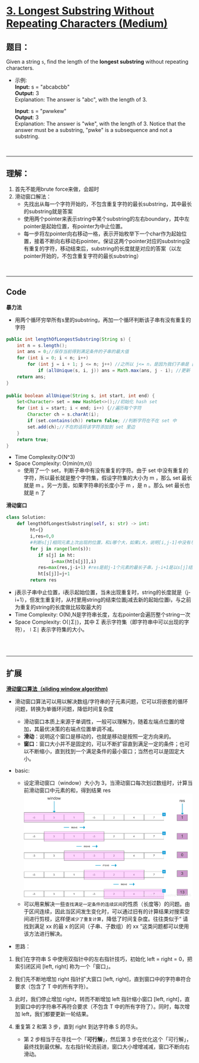 # [3. Longest Substring Without Repeating Characters   (Medium)](https://leetcode-cn.com/problems/longest-substring-without-repeating-characters/)

## 题目：
Given a string `s`, find the length of the **longest substring** without repeating characters.

* 示例:<br>
**Input:** s = "abcabcbb"<br>
**Output:** 3<br>
Explanation: The answer is "abc", with the length of 3.

    **Input**: s = "pwwkew"<br>
    **Output**: 3<br>
    Explanation: The answer is "wke", with the length of 3.
    Notice that the answer must be a substring, "pwke" is a subsequence and not a substring.


<br>

--------------------------------

## 理解：
1. 首先不能用brute force来做，会超时
2. 滑动窗口解法：
    * 先找出从每一个字符开始的，不包含重复字符的最长substring，其中最长的substring就是答案
    * 使用两个pointer来表示string中某个substring的左右boundary，其中左pointer是起始位置，有pointer为中止位置。
    * 每一步将左pointer向右移动一格，表示开始枚举下一个char作为起始位置，接着不断向右移动右pointer。保证这两个pointer对应的substring没有重复的字符，移动结束后，substring的长度就是对应的答案（以左pointer开始的，不包含重复字符的最长substring）



<br>

--------------------------------
## Code
**暴力法**
* 用两个循环穷举所有s里的substring，再加一个循环判断该子串有没有重复的字符
```java
public int lengthOfLongestSubstring(String s) {
    int n = s.length();
    int ans = 0;//保存当前得到满足条件的子串的最大值
    for (int i = 0; i < n; i++)
        for (int j = i + 1; j <= n; j++) //之所以 j<= n，是因为我们子串是 [i,j),左闭右开
            if (allUnique(s, i, j)) ans = Math.max(ans, j - i); //更新 ans
    return ans;
}

public boolean allUnique(String s, int start, int end) {
    Set<Character> set = new HashSet<>();//初始化 hash set
    for (int i = start; i < end; i++) {//遍历每个字符
        Character ch = s.charAt(i);
        if (set.contains(ch)) return false; //判断字符在不在 set 中
        set.add(ch);//不在的话将该字符添加到 set 里边
    }
    return true;
}
```
- Time Complexity:O(N^3) 
- Space Complexity: O(min(m,n))
     * 使用了一个 set，判断子串中有没有重复的字符。由于 set 中没有重复的字符，所以最长就是整个字符集，假设字符集的大小为 m ，那么 set 最长就是 m 。另一方面，如果字符串的长度小于 m ，是 n 。那么 set 最长也就是 n 了

**滑动窗口**
```python
class Solution:
    def lengthOfLongestSubstring(self, s: str) -> int:
         ht={}
         i,res=0,0 
         #判断s[j]相同元素上次出现的位置，和i哪个大，如果i大，说明[i,j-1]中没有与s[j]相同的元素，起始位置仍取i，如果i小，这说明有重复元素，起始位置变为ht[s[j]]
         for j in range(len(s)):
            if s[j] in ht:
                 i=max(ht[s[j]],i)
            res=max(res,j-i+1) #res是前j-1个元素的最长子串，j-i+1是以s[j]结尾的最长子串长度
            ht[s[j]]=j+1
         return res
```
- j表示子串中止位置，i表示起始位置，当未出现重复时，string的长度就是（j-i+1），但发生重复时，从村里用string的结束位置j减去新的起始位置i，与之前为重复的string的长度做比较取最大的
- Time Complexity: O(N),N是字符串长度，左右pointer会遍历整个string一次
- Space Complexity: O(∣Σ∣)，其中 Σ 表示字符集（即字符串中可以出现的字符），∣Σ∣ 表示字符集的大小。
<br>
<br>

--------------------------------
## 扩展
**[滑动窗口算法（sliding window algorithm)](https://github.com/labuladong/fucking-algorithm/blob/master/%E7%AE%97%E6%B3%95%E6%80%9D%E7%BB%B4%E7%B3%BB%E5%88%97/%E6%BB%91%E5%8A%A8%E7%AA%97%E5%8F%A3%E6%8A%80%E5%B7%A7.md)**
+ 滑动窗口算法可以用以解决数组/字符串的子元素问题，它可以将嵌套的循环问题，转换为单循环问题，降低时间复杂度
    - 滑动窗口本质上来源于单调性，一般可以理解为，随着左端点位置的增加，其最优决策的右端点位置单调不减。
    - **滑动**：说明这个窗口是移动的，也就是移动是按照一定方向来的。
    - **窗口**：窗口大小并不是固定的，可以不断扩容直到满足一定的条件；也可以不断缩小，直到找到一个满足条件的最小窗口；当然也可以是固定大小。
+ basic:
    - 设定滑动窗口（window）大小为 3，当滑动窗口每次划过数组时，计算当前滑动窗口中元素的和，得到结果 res
![示例](img/3.png)

    + 可以用来解决一些`查找满足一定条件的连续区间`的性质（长度等）的问题。由于区间连续，因此当区间发生变化时，可以通过旧有的计算结果对搜索空间进行剪枝，这样便`减少了重复计算`，降低了时间复杂度。往往类似于“ 请找到满足 xx 的最 x 的区间（子串、子数组）的 xx ”这类问题都可以使用该方法进行解决。

+ 思路：
1. 我们在字符串 S 中使用双指针中的左右指针技巧，初始化 left = right = 0，把索引闭区间 [left, right] 称为一个「窗口」。

2. 我们先不断地增加 right 指针扩大窗口 [left, right]，直到窗口中的字符串符合要求（包含了 T 中的所有字符）。

3. 此时，我们停止增加 right，转而不断增加 left 指针缩小窗口 [left, right]，直到窗口中的字符串不再符合要求（不包含 T 中的所有字符了）。同时，每次增加 left，我们都要更新一轮结果。

4. 重复第 2 和第 3 步，直到 right 到达字符串 S 的尽头。

    - 第 2 步相当于在寻找一个「**可行解**」，然后第 3 步在优化这个「可行解」，最终找到最优解。左右指针轮流前进，窗口大小增增减减，窗口不断向右滑动。